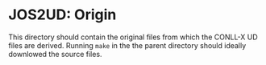 # JOS2UD: Origin

This directory should contain the original files from which the CONLL-X UD files are derived.
Running `make` in the the parent directory should ideally downlowed the source files.
